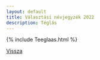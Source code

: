 ```yaml
---
layout: default
title: Választási névjegyzék 2022
description: Téglás
---
```


{% include Teeglaas.html %}

[Vissza](./)